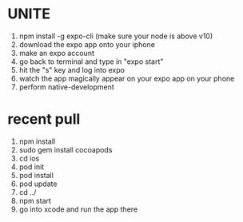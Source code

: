 # UNITE

1) npm install -g expo-cli (make sure your node is above v10)
2) download the expo app onto your iphone
3) make an expo account
5) go back to terminal and type in "expo start"
6) hit the "s" key and log into expo
7) watch the app magically appear on your expo app on your phone
8) perform native-development


# recent pull

1) npm install
2) sudo gem install cocoapods
3) cd ios
4) pod init
5) pod install
6) pod update
7) cd ../
8) npm start
9) go into xcode and run the app there
